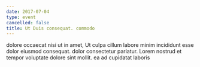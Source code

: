 ```yaml
---
date: 2017-07-04
type: event
cancelled: false
title: Ut Duis consequat. commodo
---
```

dolore occaecat nisi ut in amet, Ut culpa cillum labore minim incididunt esse dolor eiusmod consequat. dolor consectetur pariatur. Lorem nostrud et tempor voluptate dolore sint mollit. ea ad cupidatat laboris